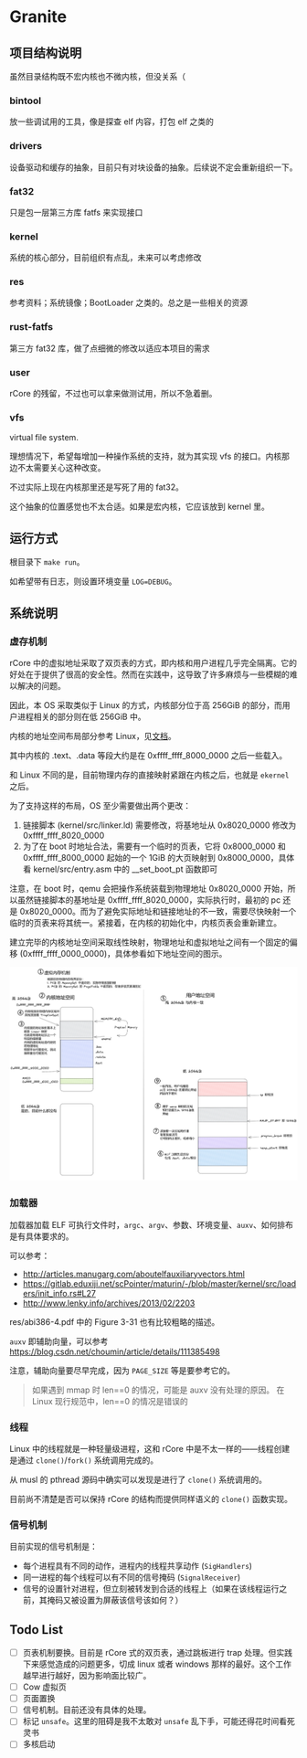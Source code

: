 # Granite

## 项目结构说明

虽然目录结构既不宏内核也不微内核，但没关系（

### bintool

放一些调试用的工具，像是探查 elf 内容，打包 elf 之类的

### drivers

设备驱动和缓存的抽象，目前只有对块设备的抽象。后续说不定会重新组织一下。

### fat32

只是包一层第三方库 fatfs 来实现接口

### kernel

系统的核心部分，目前组织有点乱，未来可以考虑修改

### res

参考资料；系统镜像；BootLoader 之类的。总之是一些相关的资源

### rust-fatfs

第三方 fat32 库，做了点细微的修改以适应本项目的需求

### user

rCore 的残留，不过也可以拿来做测试用，所以不急着删。

### vfs

virtual file system.

理想情况下，希望每增加一种操作系统的支持，就为其实现 vfs 的接口。内核那边不太需要关心这种改变。

不过实际上现在内核那里还是写死了用的 fat32。

这个抽象的位置感觉也不太合适。如果是宏内核，它应该放到 kernel 里。

## 运行方式

根目录下 `make run`。

如希望带有日志，则设置环境变量 `LOG=DEBUG`。

## 系统说明

### 虚存机制

rCore 中的虚拟地址采取了双页表的方式，即内核和用户进程几乎完全隔离。它的好处在于提供了很高的安全性。然而在实践中，这导致了许多麻烦与一些模糊的难以解决的问题。

因此，本 OS 采取类似于 Linux 的方式，内核部分位于高 256GiB 的部分，而用户进程相关的部分则在低 256GiB 中。

内核的地址空间布局部分参考 Linux，见[文档](https://www.kernel.org/doc/html/latest/riscv/vm-layout.html)。

其中内核的 .text、.data 等段大约是在 0xffff_ffff_8000_0000 之后一些载入。

和 Linux 不同的是，目前物理内存的直接映射紧跟在内核之后，也就是 `ekernel` 之后。

为了支持这样的布局，OS 至少需要做出两个更改：

1. 链接脚本 (kernel/src/linker.ld) 需要修改，将基地址从 0x8020_0000 修改为 0xffff_ffff_8020_0000
2. 为了在 boot 时地址合法，需要有一个临时的页表，它将 0x8000_0000 和 0xffff_ffff_8000_0000 起始的一个 1GiB 的大页映射到 0x8000_0000，具体看 kernel/src/entry.asm 中的 __set_boot_pt 函数即可

注意，在 boot 时，qemu 会把操作系统装载到物理地址 0x8020_0000 开始，所以虽然链接脚本的基地址是 0xffff_ffff_8020_0000，实际执行时，最初的 pc 还是 0x8020_0000。而为了避免实际地址和链接地址的不一致，需要尽快映射一个临时的页表来将其统一。紧接着，在内核的初始化中，内核页表会重新建立。

建立完毕的内核地址空间采取线性映射，物理地址和虚拟地址之间有一个固定的偏移 (0xffff_ffff_0000_0000)，具体参看如下地址空间的图示。

![地址空间](res/address_space.png)

### 加载器

加载器加载 ELF 可执行文件时，`argc`、`argv`、参数、环境变量、`auxv`、如何排布是有具体要求的。

可以参考：

- <http://articles.manugarg.com/aboutelfauxiliaryvectors.html>
- <https://gitlab.eduxiji.net/scPointer/maturin/-/blob/master/kernel/src/loaders/init_info.rs#L27>
- <http://www.lenky.info/archives/2013/02/2203>

res/abi386-4.pdf 中的 Figure 3-31 也有比较粗略的描述。

`auxv` 即辅助向量，可以参考 <https://blog.csdn.net/choumin/article/details/111385498>

注意，辅助向量要尽早完成，因为 `PAGE_SIZE` 等是要参考它的。

> 如果遇到 mmap 时 len==0 的情况，可能是 auxv 没有处理的原因。
> 在 Linux 现行规范中，len==0 的情况是错误的

### 线程

Linux 中的线程就是一种轻量级进程，这和 rCore 中是不太一样的——线程创建是通过 `clone()`/`fork()` 系统调用完成的。

从 musl 的 pthread 源码中确实可以发现是进行了 `clone()` 系统调用的。

目前尚不清楚是否可以保持 rCore 的结构而提供同样语义的 `clone()` 函数实现。

### 信号机制

目前实现的信号机制是：

- 每个进程具有不同的动作，进程内的线程共享动作 (`SigHandlers`)
- 同一进程的每个线程可以有不同的信号掩码 (`SignalReceiver`)
- 信号的设置针对进程，但立刻被转发到合适的线程上（如果在该线程运行之前，其掩码又被设置为屏蔽该信号该如何？）

## Todo List

- [ ] 页表机制要换。目前是 rCore 式的双页表，通过跳板进行 trap 处理。但实践下来感觉造成的问题更多，切成 linux 或者 windows 那样的最好。这个工作越早进行越好，因为影响面比较广。
- [ ] Cow 虚拟页
- [ ] 页面置换
- [ ] 信号机制。目前还没有具体的处理。
- [ ] 标记 `unsafe`。这里的阻碍是我不太敢对 `unsafe` 乱下手，可能还得花时间看死灵书
- [ ] 多核启动
